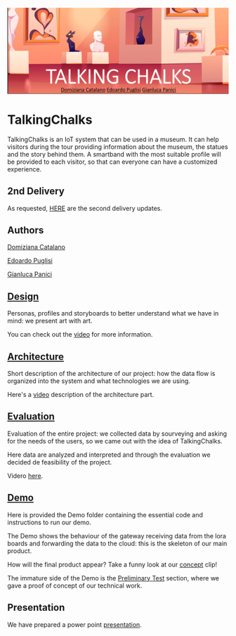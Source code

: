 ![](Design/pics/cover.png)

# TalkingChalks
TalkingChalks is an IoT system that can be used in a museum. It can help visitors during the tour providing information about the museum, the statues and the story behind them. 
A smartband with the most suitable profile will be provided to each visitor, so that can everyone can have a customized experience.

## 2nd Delivery
As requested, [HERE](https://github.com/PanK0/TalkingChalks/blob/master/2nd_delivery.md) are the second delivery updates.

## Authors
[Domiziana Catalano](https://www.linkedin.com/in/domizianacatalano/)

[Edoardo Puglisi](https://www.linkedin.com/in/edoardo-puglisi-a79270143/)

[Gianluca Panici](https://www.linkedin.com/in/gianluca-panici-452347146)

## [Design](https://github.com/PanK0/TalkingChalks/blob/master/Design/README.md)
Personas, profiles and storyboards to better understand what we have in mind: we present art with art.

You can check out the [video](https://youtu.be/6nb3dxTIddg) for more information.

## [Architecture](https://github.com/PanK0/TalkingChalks/blob/master/Architecture/README.md)
Short description of the architecture of our project: how the data flow is organized into the system and what technologies we are using.

Here's a [video](https://www.youtube.com/watch?v=5a8aUJ3mY7I&feature=youtu.be) description of the architecture part.

## [Evaluation](https://github.com/PanK0/TalkingChalks/blob/master/Evaluation/README.md)
Evaluation of the entire project: we collected data by sourveying and asking for the needs of the users, so we came out with the idea of TalkingChalks.

Here data are analyzed and interpreted and through the evaluation we decided de feasibility of the project.

Videro [here](https://youtu.be/DM_ptuPvxho).

## [Demo](https://github.com/PanK0/TalkingChalks/tree/master/Demo)
Here is provided the Demo folder containing the essential code and instructions to run our demo.

The Demo shows the behaviour of the gateway receiving data from the lora boards and forwarding the data to the cloud: this is the skeleton of our main product.

How will the final product appear? Take a funny look at our [concept](https://youtu.be/Zwez2I6sRho) clip!

The immature side of the Demo is the [Preliminary Test](https://github.com/PanK0/TalkingChalks/tree/master/Preliminary_Test) section, where we gave a proof of concept of our technical work.

## Presentation
We have prepared a power point [presentation](https://github.com/PanK0/TalkingChalks/tree/master/Presentation).

